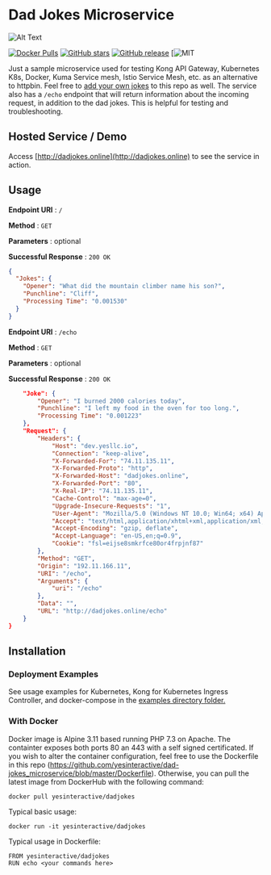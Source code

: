 # Dad Jokes Microservice #
![Alt Text](https://dev-to-uploads.s3.amazonaws.com/i/0ckh82ned3gipoy2o03m.jpg)

[![Docker Pulls](https://img.shields.io/docker/pulls/yesinteractive/dadjokes)](https://hub.docker.com/r/yesinteractive/dadjokes) 
[![GitHub stars](https://img.shields.io/github/stars/yesinteractive/dad-jokes_microservice?style=social)](https://github.com/yesinteractive/dad-jokes_microservice) 
[![GitHub release](https://img.shields.io/github/release/yesinteractive/dad-jokes_microservice.svg)](https://github.com/yesinteractive/dad-jokes_microservice) 
[![MIT](https://img.shields.io/badge/license-MIT-green)



Just a sample microservice used for testing Kong API Gateway, Kubernetes K8s, Docker, Kuma Service mesh, Istio Service Mesh, etc. as an alternative to httpbin. Feel free to [add your own jokes](https://github.com/yesinteractive/dad-jokes_microservice/blob/master/controllers/jokes.txt) to this repo as well. The service also has a `/echo` endpoint that will return information about the incoming request, in addition to the dad jokes. This is helpful for testing and troubleshooting. 

## Hosted Service / Demo ##

Access [http://dadjokes.online](http://dadjokes.online) to see the service in action.

## Usage ##

**Endpoint URI** : `/`

**Method** : `GET`

**Parameters** : optional

**Successful Response** : `200 OK`

```json
{
  "Jokes": {
    "Opener": "What did the mountain climber name his son?",
    "Punchline": "Cliff",
    "Processing Time": "0.001530"
  }
}
```


**Endpoint URI** : `/echo`

**Method** : `GET`

**Parameters** : optional

**Successful Response** : `200 OK`

```json
    "Joke": {
        "Opener": "I burned 2000 calories today",
        "Punchline": "I left my food in the oven for too long.",
        "Processing Time": "0.001223"
    },
    "Request": {
        "Headers": {
            "Host": "dev.yesllc.io",
            "Connection": "keep-alive",
            "X-Forwarded-For": "74.11.135.11",
            "X-Forwarded-Proto": "http",
            "X-Forwarded-Host": "dadjokes.online",
            "X-Forwarded-Port": "80",
            "X-Real-IP": "74.11.135.11",
            "Cache-Control": "max-age=0",
            "Upgrade-Insecure-Requests": "1",
            "User-Agent": "Mozilla/5.0 (Windows NT 10.0; Win64; x64) AppleWebKit/537.36 (KHTML, like Gecko) Chrome/83.0.4103.61 Safari/537.36",
            "Accept": "text/html,application/xhtml+xml,application/xml;q=0.9,image/webp,image/apng,*/*;q=0.8,application/signed-exchange;v=b3;q=0.9",
            "Accept-Encoding": "gzip, deflate",
            "Accept-Language": "en-US,en;q=0.9",
            "Cookie": "fsl=eijse8smkrfce80or4frpjnf87"
        },
        "Method": "GET",
        "Origin": "192.11.166.11",
        "URI": "/echo",
        "Arguments": {
            "uri": "/echo"
        },
        "Data": "",
        "URL": "http://dadjokes.online/echo"
    }
}
```

## Installation ##

### Deployment Examples ###

See usage examples for Kubernetes, Kong for Kubernetes Ingress Controller, and docker-compose in the [examples directory folder.](https://github.com/yesinteractive/dad-jokes_microservice/blob/master/examples)

### With Docker ###

Docker image is Alpine 3.11 based running PHP 7.3 on Apache. The containter exposes both ports 80 an 443 with a self signed certificated. If you wish to alter the container configuration, feel free to use the Dockerfile in this repo (https://github.com/yesinteractive/dad-jokes_microservice/blob/master/Dockerfile). Otherwise, you can pull the latest image from DockerHub with the following command:
```
docker pull yesinteractive/dadjokes
```
Typical basic usage:

```
docker run -it yesinteractive/dadjokes
```

Typical usage in Dockerfile:

```
FROM yesinteractive/dadjokes
RUN echo <your commands here>
```


